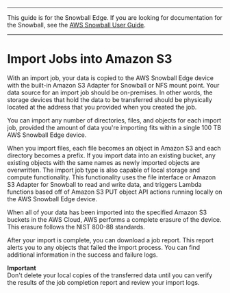 --------

This guide is for the Snowball Edge\. If you are looking for documentation for the Snowball, see the [AWS Snowball User Guide](http://docs.aws.amazon.com/snowball/latest/ug/whatissnowball.html)\.

--------

# Import Jobs into Amazon S3<a name="importtype"></a>

With an import job, your data is copied to the AWS Snowball Edge device with the built\-in Amazon S3 Adapter for Snowball or NFS mount point\. Your data source for an import job should be on\-premises\. In other words, the storage devices that hold the data to be transferred should be physically located at the address that you provided when you created the job\.

You can import any number of directories, files, and objects for each import job, provided the amount of data you're importing fits within a single 100 TB AWS Snowball Edge device\.

When you import files, each file becomes an object in Amazon S3 and each directory becomes a prefix\. If you import data into an existing bucket, any existing objects with the same names as newly imported objects are overwritten\. The import job type is also capable of local storage and compute functionality\. This functionality uses the file interface or Amazon S3 Adapter for Snowball to read and write data, and triggers Lambda functions based off of Amazon S3 PUT object API actions running locally on the AWS Snowball Edge device\.

When all of your data has been imported into the specified Amazon S3 buckets in the AWS Cloud, AWS performs a complete erasure of the device\. This erasure follows the NIST 800\-88 standards\.

After your import is complete, you can download a job report\. This report alerts you to any objects that failed the import process\. You can find additional information in the success and failure logs\.

**Important**  
Don't delete your local copies of the transferred data until you can verify the results of the job completion report and review your import logs\.